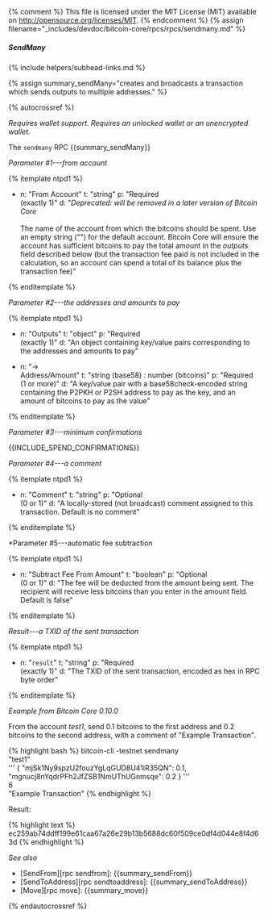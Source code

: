 {% comment %}
This file is licensed under the MIT License (MIT) available on
http://opensource.org/licenses/MIT.
{% endcomment %}
{% assign filename="_includes/devdoc/bitcoin-core/rpcs/rpcs/sendmany.md" %}

##### SendMany
{% include helpers/subhead-links.md %}

{% assign summary_sendMany="creates and broadcasts a transaction which sends outputs to multiple addresses." %}

{% autocrossref %}

*Requires wallet support. Requires an unlocked wallet or an
unencrypted wallet.*

The `sendmany` RPC {{summary_sendMany}}

*Parameter #1---from account*

{% itemplate ntpd1 %}
- n: "From Account"
  t: "string"
  p: "Required<br>(exactly 1)"
  d: "*Deprecated: will be removed in a later version of Bitcoin Core*<br><br>The name of the account from which the bitcoins should be spent.  Use an empty string (\"\") for the default account. Bitcoin Core will ensure the account has sufficient bitcoins to pay the total amount in the *outputs* field described below (but the transaction fee paid is not included in the calculation, so an account can spend a total of its balance plus the transaction fee)"

{% enditemplate %}

*Parameter #2---the addresses and amounts to pay*

{% itemplate ntpd1 %}
- n: "Outputs"
  t: "object"
  p: "Required<br>(exactly 1)"
  d: "An object containing key/value pairs corresponding to the addresses and amounts to pay"

- n: "→<br>Address/Amount"
  t: "string (base58) : number (bitcoins)"
  p: "Required<br>(1 or more)"
  d: "A key/value pair with a base58check-encoded string containing the P2PKH or P2SH address to pay as the key, and an amount of bitcoins to pay as the value"

{% enditemplate %}

*Parameter #3---minimum confirmations*

{{INCLUDE_SPEND_CONFIRMATIONS}}

*Parameter #4---a comment*

{% itemplate ntpd1 %}
- n: "Comment"
  t: "string"
  p: "Optional<br>(0 or 1)"
  d: "A locally-stored (not broadcast) comment assigned to this transaction.  Default is no comment"

{% enditemplate %}

*Parameter #5---automatic fee subtraction

{% itemplate ntpd1 %}
- n: "Subtract Fee From Amount"
  t: "boolean"
  p: "Optional<br>(0 or 1)"
  d: "The fee will be deducted from the amount being sent. The recipient will receive less bitcoins than you enter in the amount field. Default is false"
  
{% enditemplate %}

*Result---a TXID of the sent transaction*

{% itemplate ntpd1 %}
- n: "`result`"
  t: "string"
  p: "Required<br>(exactly 1)"
  d: "The TXID of the sent transaction, encoded as hex in RPC byte order"

{% enditemplate %}

*Example from Bitcoin Core 0.10.0*

From the account *test1*, send 0.1 bitcoins to the first address and 0.2
bitcoins to the second address, with a comment of "Example Transaction".

{% highlight bash %}
bitcoin-cli -testnet sendmany \
  "test1" \
  '''
    {
      "mjSk1Ny9spzU2fouzYgLqGUD8U41iR35QN": 0.1,
      "mgnucj8nYqdrPFh2JfZSB1NmUThUGnmsqe": 0.2
    } ''' \
  6       \
  "Example Transaction"
{% endhighlight %}

Result:

{% highlight text %}
ec259ab74ddff199e61caa67a26e29b13b5688dc60f509ce0df4d044e8f4d63d
{% endhighlight %}

*See also*

* [SendFrom][rpc sendfrom]: {{summary_sendFrom}}
* [SendToAddress][rpc sendtoaddress]: {{summary_sendToAddress}}
* [Move][rpc move]: {{summary_move}}

{% endautocrossref %}
